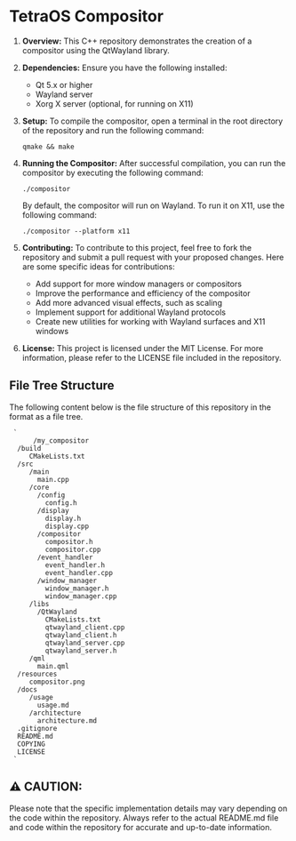 # TetraOS Compositor


1. **Overview:** This C++ repository demonstrates the creation of a compositor using the QtWayland library.


2. **Dependencies:** Ensure you have the following installed:

     - Qt 5.x or higher
     - Wayland server
     - Xorg X server (optional, for running on X11)
  

3. **Setup:** To compile the compositor, open a terminal in the root directory of the repository and run the following command:

      `qmake && make`


4. **Running the Compositor:** After successful compilation, you can run the compositor by executing the following command:

      `./compositor`

   By default, the compositor will run on Wayland. To run it on X11, use the following command:

     `./compositor --platform x11`

5. **Contributing:** To contribute to this project, feel free to fork the repository and submit a pull request with your proposed changes. Here are some specific ideas for contributions:

      - Add support for more window managers or compositors
      - Improve the performance and efficiency of the compositor
      - Add more advanced visual effects, such as scaling
      - Implement support for additional Wayland protocols
      - Create new utilities for working with Wayland surfaces and X11 windows
  
6. **License:** This project is licensed under the MIT License. For more information, please refer to the LICENSE file included in the repository.

## File Tree Structure

The following content below is the file structure of this repository in the format as a file tree.

     `
          /my_compositor
      /build
         CMakeLists.txt
      /src
         /main
           main.cpp
         /core
           /config
             config.h
           /display
             display.h
             display.cpp
           /compositor
             compositor.h
             compositor.cpp
           /event_handler
             event_handler.h
             event_handler.cpp
           /window_manager
             window_manager.h
             window_manager.cpp
         /libs
           /QtWayland
             CMakeLists.txt
             qtwayland_client.cpp
             qtwayland_client.h
             qtwayland_server.cpp
             qtwayland_server.h
         /qml
           main.qml
      /resources
         compositor.png
      /docs
         /usage
           usage.md
         /architecture
           architecture.md
      .gitignore
      README.md
      COPYING
      LICENSE
     `

## ⚠️ CAUTION:

Please note that the specific implementation details may vary depending on the code within the repository. Always refer to the actual README.md file and code within the repository for accurate and up-to-date information.




   
     
